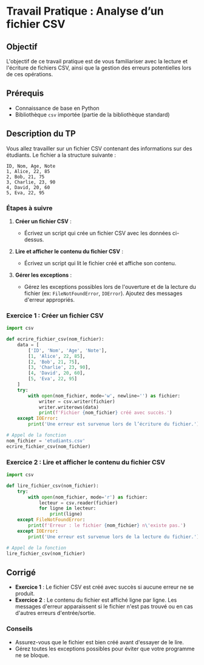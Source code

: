 # Travail Pratique : Analyse d’un fichier CSV

## Objectif

L'objectif de ce travail pratique est de vous familiariser avec la lecture et l'écriture de fichiers CSV, ainsi que la gestion des erreurs potentielles lors de ces opérations.

## Prérequis

- Connaissance de base en Python
- Bibliothèque `csv` importée (partie de la bibliothèque standard)

## Description du TP

Vous allez travailler sur un fichier CSV contenant des informations sur des étudiants. Le fichier a la structure suivante :

```
ID, Nom, Age, Note
1, Alice, 22, 85
2, Bob, 21, 75
3, Charlie, 23, 90
4, David, 20, 60
5, Eva, 22, 95
```

### Étapes à suivre

1. **Créer un fichier CSV** :
   - Écrivez un script qui crée un fichier CSV avec les données ci-dessus.

2. **Lire et afficher le contenu du fichier CSV** :
   - Écrivez un script qui lit le fichier créé et affiche son contenu.

3. **Gérer les exceptions** :
   - Gérez les exceptions possibles lors de l'ouverture et de la lecture du fichier (ex: `FileNotFoundError`, `IOError`). Ajoutez des messages d'erreur appropriés.

### Exercice 1 : Créer un fichier CSV

```python
import csv

def ecrire_fichier_csv(nom_fichier):
    data = [
        ['ID', 'Nom', 'Age', 'Note'],
        [1, 'Alice', 22, 85],
        [2, 'Bob', 21, 75],
        [3, 'Charlie', 23, 90],
        [4, 'David', 20, 60],
        [5, 'Eva', 22, 95]
    ]
    try:
        with open(nom_fichier, mode='w', newline='') as fichier:
            writer = csv.writer(fichier)
            writer.writerows(data)
            print(f'Fichier {nom_fichier} créé avec succès.')
    except IOError:
        print('Une erreur est survenue lors de l’écriture du fichier.')

# Appel de la fonction
nom_fichier = 'etudiants.csv'
ecrire_fichier_csv(nom_fichier)
```

### Exercice 2 : Lire et afficher le contenu du fichier CSV

```python
import csv

def lire_fichier_csv(nom_fichier):
    try:
        with open(nom_fichier, mode='r') as fichier:
            lecteur = csv.reader(fichier)
            for ligne in lecteur:
                print(ligne)
    except FileNotFoundError:
        print(f'Erreur : le fichier {nom_fichier} n\'existe pas.')
    except IOError:
        print('Une erreur est survenue lors de la lecture du fichier.')

# Appel de la fonction
lire_fichier_csv(nom_fichier)
```

## Corrigé

- **Exercice 1** : Le fichier CSV est créé avec succès si aucune erreur ne se produit.
- **Exercice 2** : Le contenu du fichier est affiché ligne par ligne. Les messages d'erreur apparaissent si le fichier n'est pas trouvé ou en cas d'autres erreurs d'entrée/sortie.

### Conseils

- Assurez-vous que le fichier est bien créé avant d'essayer de le lire.
- Gérez toutes les exceptions possibles pour éviter que votre programme ne se bloque.
